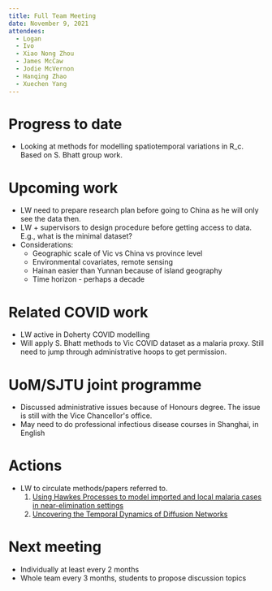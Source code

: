 ```yaml
---
title: Full Team Meeting
date: November 9, 2021
attendees:
  - Logan
  - Ivo
  - Xiao Nong Zhou
  - James McCaw
  - Jodie McVernon
  - Hanqing Zhao
  - Xuechen Yang
---
```



# Progress to date

- Looking at methods for modelling spatiotemporal variations in R_c. Based on S. Bhatt group work.

# Upcoming work

- LW need to prepare research plan before going to China as he will only see the data then.
- LW + supervisors to design procedure before getting access to data. E.g., what is the minimal dataset?
- Considerations:
  - Geographic scale of Vic vs China vs province level
  - Environmental covariates, remote sensing
  - Hainan easier than Yunnan because of island geography
  - Time horizon - perhaps a decade

# Related COVID work

- LW active in Doherty COVID modelling
- Will apply S. Bhatt methods to Vic COVID dataset as a malaria proxy. Still need to jump through administrative hoops to get permission.

# UoM/SJTU joint programme

- Discussed administrative issues because of Honours degree. The issue is still with the Vice Chancellor's office.
- May need to do professional infectious disease courses in Shanghai, in English

# Actions

- LW to circulate methods/papers referred to.
  1. [Using Hawkes Processes to model imported and local malaria cases in near-elimination settings](https://www.medrxiv.org/content/10.1101/2020.07.17.20156174v1)
  2. [Uncovering the Temporal Dynamics of Diffusion Networks](https://arxiv.org/abs/1105.0697)

# Next meeting

- Individually at least every 2 months
- Whole team every 3 months, students to propose discussion topics
